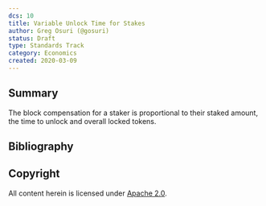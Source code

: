 ```yaml
---
dcs: 10
title: Variable Unlock Time for Stakes
author: Greg Osuri (@gosuri)
status: Draft
type: Standards Track
category: Economics
created: 2020-03-09
---
```


## Summary

The block compensation for a staker is proportional to their staked amount, the time to unlock and overall locked tokens.

## Bibliography

[Bootstrapping the Free Market By Borrowing From Future]: https://blog.akash.network/2019/10/07/bootstrapping-a-free-market-by-borrowing-from-the-future/

## Copyright

All content herein is licensed under [Apache 2.0](https://www.apache.org/licenses/LICENSE-2.0).
